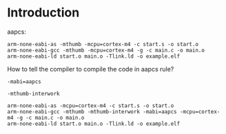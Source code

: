 # Introduction





aapcs:







```
arm-none-eabi-as -mthumb -mcpu=cortex-m4 -c start.s -o start.o
arm-none-eabi-gcc -mthumb -mcpu=cortex-m4 -g -c main.c -o main.o
arm-none-eabi-ld start.o main.o -Tlink.ld -o example.elf
```





How to tell the compiler to compile the code in aapcs rule?

```
-mabi=aapcs
```



```
-mthumb-interwork
```







```
arm-none-eabi-as -mcpu=cortex-m4 -c start.s -o start.o
arm-none-eabi-gcc -mthumb -mthumb-interwork -mabi=aapcs -mcpu=cortex-m4 -g -c main.c -o main.o
arm-none-eabi-ld start.o main.o -Tlink.ld -o example.elf
```

